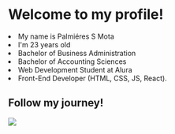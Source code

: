 <h1>Welcome to my profile!</h1>

<li> My name is Palmiéres S Mota</li>
<li>I'm 23 years old</li>
<li>Bachelor of Business Administration</li>
<li>Bachelor of Accounting Sciences</li>
<li>Web Development Student at Alura</li>
<li>Front-End Developer (HTML, CSS, JS, React).</li>


<h2>Follow my journey!</h2>
<a href="mailto:palmieres22@gmail.com"><img src="https://img.shields.io/badge/Gmail-D14836?style=for-the-badge&logo=gmail&logoColor=white" target="_blank"></a>
